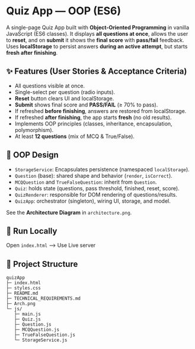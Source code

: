 # Quiz App — OOP (ES6)

A single-page Quiz App built with **Object-Oriented Programming** in vanilla JavaScript (ES6 classes). It displays **all questions at once**, allows the user to **reset**, and on **submit** it shows the **final score** with **pass/fail** feedback. Uses **localStorage** to persist answers **during an active attempt**, but starts **fresh after finishing**.

## ✨ Features (User Stories & Acceptance Criteria)
- All questions visible at once.
- Single-select per question (radio inputs).
- **Reset** button clears UI and localStorage.
- **Submit** shows final score and **PASS/FAIL** (≥ 70% to pass).
- If refreshed **before finishing**, answers are restored from localStorage.
- If refreshed **after finishing**, the app starts **fresh** (no old results).
- Implements OOP principles (classes, inheritance, encapsulation, polymorphism).
- At least **12 questions** (mix of MCQ & True/False).

## 🧠 OOP Design
- `StorageService`: Encapsulates persistence (namespaced `localStorage`).
- `Question` (base): shared shape and behavior (`render`, `isCorrect`).
- `MCQQuestion` and `TrueFalseQuestion`: inherit from `Question`.
- `Quiz`: holds state (questions, pass threshold, finished, reset, score).
- `QuizRenderer`: responsible for DOM rendering of questions/results.
- `QuizApp`: orchestrator (singleton), wiring UI, storage, and model.

See the **Architecture Diagram** in `architecture.png`.

## 🏁 Run Locally
Open `index.html` --> Use Live server

## 📂 Project Structure
```
quizApp
├─ index.html
├─ styles.css
├─ README.md
├─ TECHNICAL_REQUIREMENTS.md
├─ Arch.png
└─ js/
   ├─ main.js              
   ├─ Quiz.js               
   ├─ Question.js           
   ├─ MCQQuestion.js       
   ├─ TrueFalseQuestion.js  
   └─ StorageService.js    

```

